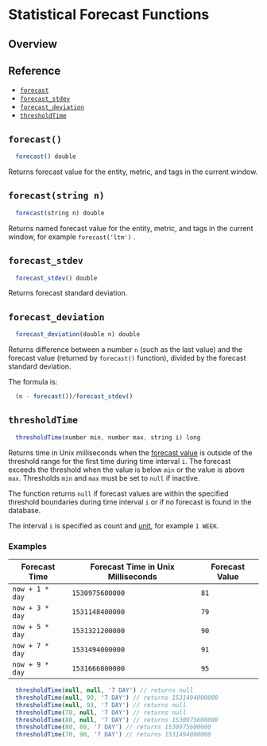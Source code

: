 # Statistical Forecast Functions

## Overview

## Reference

* [`forecast`](#forecast)
* [`forecast_stdev`](#forecast_stdev)
* [`forecast_deviation`](#forecast_deviation)
* [`thresholdTime`](#thresholdtime)

## `forecast()`

```javascript
  forecast() double
```

Returns forecast value for the entity, metric, and tags in the current window.

## `forecast(string n)`

```javascript
  forecast(string n) double
```

Returns named forecast value for the entity, metric, and tags in the current window, for example `forecast('ltm')` .

## `forecast_stdev`

```javascript
  forecast_stdev() double
```

Returns forecast standard deviation.

## `forecast_deviation`

```javascript
  forecast_deviation(double n) double
```

Returns difference between a number `n` (such as the last value) and the forecast value (returned by `forecast()` function), divided by the forecast standard deviation.

The formula is:

```javascript
  (n - forecast())/forecast_stdev()
```

## `thresholdTime`

```javascript
  thresholdTime(number min, number max, string i) long
```

Returns time in Unix milliseconds when the [forecast value](../forecasting/README.md) is outside of the threshold range for the first time during time interval `i`. The forecast exceeds the threshold when the value is below `min` or the value is above `max`. Thresholds `min` and `max` must be set to `null` if inactive.

The function returns `null` if forecast values are within the specified threshold boundaries during time interval `i` or if no forecast is found in the database.

The interval `i` is specified as count and [unit](../api/data/series/time-unit.md), for example `1 WEEK`.

### Examples

| **Forecast Time** | **Forecast Time in Unix Milliseconds**  | **Forecast Value** |
|---|---|---|
| `now + 1 * day` | `1530975600000` | `81` |
| `now + 3 * day` | `1531148400000` | `79` |
| `now + 5 * day` | `1531321200000` | `90` |
| `now + 7 * day` | `1531494000000` | `91` |
| `now + 9 * day` | `1531666800000` | `95` |

```javascript
  thresholdTime(null, null, '7 DAY') // returns null
  thresholdTime(null, 90, '7 DAY') // returns 1531494000000
  thresholdTime(null, 93, '7 DAY') // returns null
  thresholdTime(70, null, '7 DAY') // returns null
  thresholdTime(80, null, '7 DAY') // returns 1530975600000
  thresholdTime(80, 80, '7 DAY') // returns 1530975600000
  thresholdTime(70, 90, '7 DAY') // returns 1531494000000
```